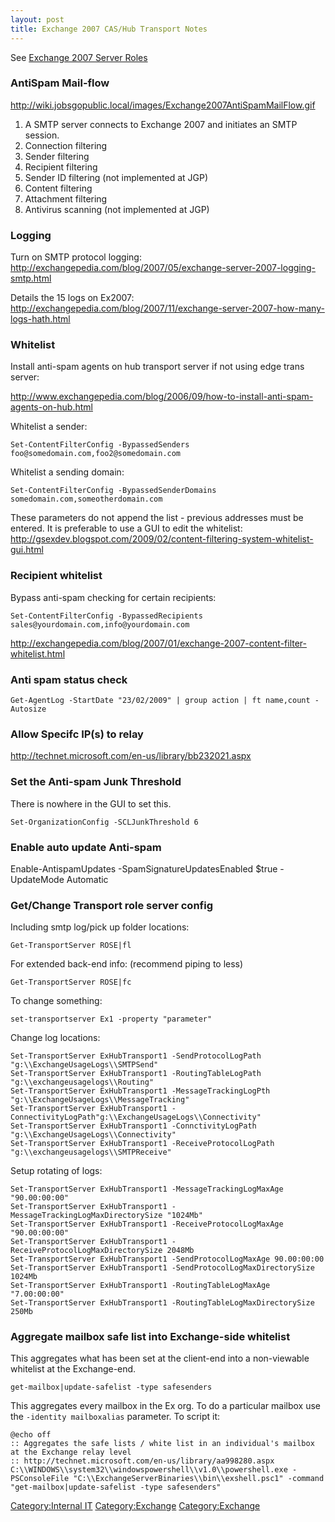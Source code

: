 ```yaml
---
layout: post 
title: Exchange 2007 CAS/Hub Transport Notes
---
```


See [Exchange 2007 Server Roles](Exchange_2007_Server_Roles "wikilink")

### AntiSpam Mail-flow

<http://wiki.jobsgopublic.local/images/Exchange2007AntiSpamMailFlow.gif>

1.  A SMTP server connects to Exchange 2007 and initiates an SMTP
    session.
2.  Connection filtering
3.  Sender filtering
4.  Recipient filtering
5.  Sender ID filtering (not implemented at JGP)
6.  Content filtering
7.  Attachment filtering
8.  Antivirus scanning (not implemented at JGP)

### Logging

Turn on SMTP protocol logging:
<http://exchangepedia.com/blog/2007/05/exchange-server-2007-logging-smtp.html>

Details the 15 logs on Ex2007:
<http://exchangepedia.com/blog/2007/11/exchange-server-2007-how-many-logs-hath.html>

### Whitelist

Install anti-spam agents on hub transport server if not using edge trans
server:

<http://www.exchangepedia.com/blog/2006/09/how-to-install-anti-spam-agents-on-hub.html>

Whitelist a sender:

    Set-ContentFilterConfig -BypassedSenders foo@somedomain.com,foo2@somedomain.com

Whitelist a sending domain:

    Set-ContentFilterConfig -BypassedSenderDomains somedomain.com,someotherdomain.com

These parameters do not append the list - previous addresses must be
entered. </strike> It is preferable to use a GUI to edit the whitelist:
<http://gsexdev.blogspot.com/2009/02/content-filtering-system-whitelist-gui.html>

### Recipient whitelist

Bypass anti-spam checking for certain recipients:

    Set-ContentFilterConfig -BypassedRecipients sales@yourdomain.com,info@yourdomain.com

<http://exchangepedia.com/blog/2007/01/exchange-2007-content-filter-whitelist.html>

### Anti spam status check

    Get-AgentLog -StartDate "23/02/2009" | group action | ft name,count -Autosize

### Allow Specifc IP(s) to relay

<http://technet.microsoft.com/en-us/library/bb232021.aspx>

### Set the Anti-spam Junk Threshold

There is nowhere in the GUI to set this.

    Set-OrganizationConfig -SCLJunkThreshold 6

### Enable auto update Anti-spam

Enable-AntispamUpdates -SpamSignatureUpdatesEnabled \$true -UpdateMode
Automatic

### Get/Change Transport role server config

Including smtp log/pick up folder locations:

    Get-TransportServer ROSE|fl

For extended back-end info: (recommend piping to less)

    Get-TransportServer ROSE|fc

To change something:

    set-transportserver Ex1 -property "parameter"

Change log locations:

    Set-TransportServer ExHubTransport1 -SendProtocolLogPath "g:\\ExchangeUsageLogs\\SMTPSend"
    Set-TransportServer ExHubTransport1 -RoutingTableLogPath "g:\\exchangeusagelogs\\Routing"
    Set-TransportServer ExHubTransport1 -MessageTrackingLogPth "g:\\ExchangeUsageLogs\\MessageTracking"
    Set-TransportServer ExHubTransport1 -ConnectivityLogPath"g:\\ExchangeUsageLogs\\Connectivity"
    Set-TransportServer ExHubTransport1 -ConnctivityLogPath "g:\\ExchangeUsageLogs\\Connectivity"
    Set-TransportServer ExHubTransport1 -ReceiveProtocolLogPath "g:\\exchangeusagelogs\\SMTPReceive"

Setup rotating of logs:

    Set-TransportServer ExHubTransport1 -MessageTrackingLogMaxAge "90.00:00:00"
    Set-TransportServer ExHubTransport1 -MessageTrackingLogMaxDirectorySize "1024Mb"
    Set-TransportServer ExHubTransport1 -ReceiveProtocolLogMaxAge "90.00:00:00"
    Set-TransportServer ExHubTransport1 -ReceiveProtocolLogMaxDirectorySize 2048Mb
    Set-TransportServer ExHubTransport1 -SendProtocolLogMaxAge 90.00:00:00
    Set-TransportServer ExHubTransport1 -SendProtocolLogMaxDirectorySize 1024Mb
    Set-TransportServer ExHubTransport1 -RoutingTableLogMaxAge "7.00:00:00"
    Set-TransportServer ExHubTransport1 -RoutingTableLogMaxDirectorySize 250Mb

### Aggregate mailbox safe list into Exchange-side whitelist

This aggregates what has been set at the client-end into a non-viewable
whitelist at the Exchange-end.

    get-mailbox|update-safelist -type safesenders

This aggregates every mailbox in the Ex org. To do a particular mailbox
use the `-identity mailboxalias` parameter. To script it:

    @echo off
    :: Aggregates the safe lists / white list in an individual's mailbox at the Exchange relay level
    :: http://technet.microsoft.com/en-us/library/aa998280.aspx
    C:\\WINDOWS\\system32\\windowspowershell\\v1.0\\powershell.exe -PSConsoleFile "C:\\ExchangeServerBinaries\\bin\\exshell.psc1" -command "get-mailbox|update-safelist -type safesenders"

[Category:Internal IT](Category:Internal_IT "wikilink")
[Category:Exchange](Category:Exchange "wikilink")
[Category:Exchange](Category:Exchange "wikilink")

